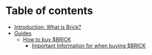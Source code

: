 # Table of contents

* [Introduction: What is Brick?](README.md)
* [Guides](guides/README.md)
  * [How to buy $BRICK](guides/how-to-buy-usdbrick/README.md)
    * [Important Information for when buying $BRICK](guides/how-to-buy-usdbrick/important-information-for-when-buying-usdbrick.md)

